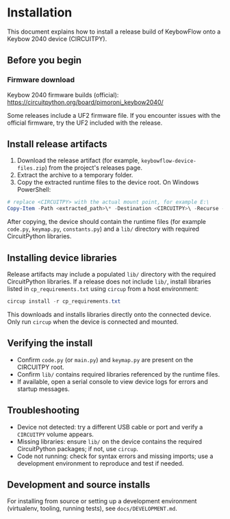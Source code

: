 # Installation

This document explains how to install a release build of KeybowFlow onto a Keybow 2040 device (CIRCUITPY).

## Before you begin

### Firmware download

Keybow 2040 firmware builds (official): https://circuitpython.org/board/pimoroni_keybow2040/

Some releases include a UF2 firmware file. If you encounter issues with the official firmware, try the UF2 included with the release.

## Install release artifacts

1. Download the release artifact (for example, `keybowflow-device-files.zip`) from the project's releases page.
2. Extract the archive to a temporary folder.
3. Copy the extracted runtime files to the device root. On Windows PowerShell:

```powershell
# replace <CIRCUITPY> with the actual mount point, for example E:\
Copy-Item -Path <extracted_path>\* -Destination <CIRCUITPY>\ -Recurse -Force
```

After copying, the device should contain the runtime files (for example `code.py`, `keymap.py`, `constants.py`) and a `lib/` directory with required CircuitPython libraries.

## Installing device libraries

Release artifacts may include a populated `lib/` directory with the required CircuitPython libraries. If a release does not include `lib/`, install libraries listed in `cp_requirements.txt` using `circup` from a host environment:

```powershell
circup install -r cp_requirements.txt
```

This downloads and installs libraries directly onto the connected device. Only run `circup` when the device is connected and mounted.

## Verifying the install

- Confirm `code.py` (or `main.py`) and `keymap.py` are present on the CIRCUITPY root.
- Confirm `lib/` contains required libraries referenced by the runtime files.
- If available, open a serial console to view device logs for errors and startup messages.

## Troubleshooting

- Device not detected: try a different USB cable or port and verify a `CIRCUITPY` volume appears.
- Missing libraries: ensure `lib/` on the device contains the required CircuitPython packages; if not, use `circup`.
- Code not running: check for syntax errors and missing imports; use a development environment to reproduce and test if needed.

## Development and source installs

For installing from source or setting up a development environment (virtualenv, tooling, running tests), see `docs/DEVELOPMENT.md`.
